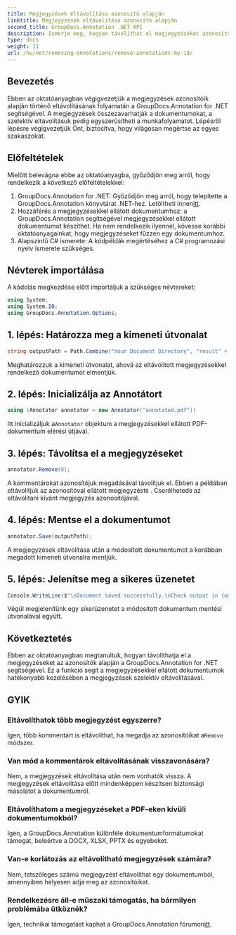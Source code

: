 ```yaml
---
title: Megjegyzések eltávolítása azonosító alapján
linktitle: Megjegyzések eltávolítása azonosító alapján
second_title: GroupDocs.Annotation .NET API
description: Ismerje meg, hogyan távolíthat el megjegyzéseket azonosító alapján a GroupDocs.Annotation for .NET használatával. Racionalizálja hatékonyan a dokumentumok munkafolyamatát.
type: docs
weight: 11
url: /hu/net/removing-annotations/remove-annotations-by-id/
---
```

## Bevezetés
Ebben az oktatóanyagban végigvezetjük a megjegyzések azonosítóik alapján történő eltávolításának folyamatán a GroupDocs.Annotation for .NET segítségével. A megjegyzések összezavarhatják a dokumentumokat, a szelektív eltávolításuk pedig egyszerűsítheti a munkafolyamatot. Lépésről lépésre végigvezetjük Önt, biztosítva, hogy világosan megértse az egyes szakaszokat.
## Előfeltételek
Mielőtt belevágna ebbe az oktatóanyagba, győződjön meg arról, hogy rendelkezik a következő előfeltételekkel:
1.  GroupDocs.Annotation for .NET: Győződjön meg arról, hogy telepítette a GroupDocs.Annotation könyvtárat .NET-hez. Letöltheti innen[itt](https://releases.groupdocs.com/annotation/net/).
2. Hozzáférés a megjegyzésekkel ellátott dokumentumhoz: a GroupDocs.Annotation segítségével megjegyzésekkel ellátott dokumentumot készíthet. Ha nem rendelkezik ilyennel, kövesse korábbi oktatóanyagainkat, hogy megjegyzéseket fűzzen egy dokumentumhoz.
3. Alapszintű C# ismerete: A kódpéldák megértéséhez a C# programozási nyelv ismerete szükséges.

## Névterek importálása
A kódolás megkezdése előtt importáljuk a szükséges névtereket:
```csharp
using System;
using System.IO;
using GroupDocs.Annotation.Options;
```

## 1. lépés: Határozza meg a kimeneti útvonalat
```csharp
string outputPath = Path.Combine("Your Document Directory", "result" + Path.GetExtension("input.pdf"));
```
Meghatározzuk a kimeneti útvonalat, ahová az eltávolított megjegyzésekkel rendelkező dokumentumot elmentjük.
## 2. lépés: Inicializálja az Annotátort
```csharp
using (Annotator annotator = new Annotator("annotated.pdf"))
```
 Itt inicializáljuk a`Annotator` objektum a megjegyzésekkel ellátott PDF-dokumentum elérési útjával.
## 3. lépés: Távolítsa el a megjegyzéseket
```csharp
annotator.Remove(0);
```
 A kommentárokat azonosítójuk megadásával távolítjuk el. Ebben a példában eltávolítjuk az azonosítóval ellátott megjegyzést`0` . Cserélheted`0` az eltávolítani kívánt megjegyzés azonosítójával.
## 4. lépés: Mentse el a dokumentumot
```csharp
annotator.Save(outputPath);
```
A megjegyzések eltávolítása után a módosított dokumentumot a korábban megadott kimeneti útvonalra mentjük.
## 5. lépés: Jelenítse meg a sikeres üzenetet
```csharp
Console.WriteLine($"\nDocument saved successfully.\nCheck output in {outputPath}.");
```
Végül megjelenítünk egy sikerüzenetet a módosított dokumentum mentési útvonalával együtt.

## Következtetés
Ebben az oktatóanyagban megtanultuk, hogyan távolíthatja el a megjegyzéseket az azonosítók alapján a GroupDocs.Annotation for .NET segítségével. Ez a funkció segít a megjegyzésekkel ellátott dokumentumok hatékonyabb kezelésében a megjegyzések szelektív eltávolításával.
## GYIK
### Eltávolíthatok több megjegyzést egyszerre?
 Igen, több kommentárt is eltávolíthat, ha megadja az azonosítóikat a`Remove` módszer.
### Van mód a kommentárok eltávolításának visszavonására?
Nem, a megjegyzések eltávolítása után nem vonhatók vissza. A megjegyzések eltávolítása előtt mindenképpen készítsen biztonsági másolatot a dokumentumról.
### Eltávolíthatom a megjegyzéseket a PDF-eken kívüli dokumentumokból?
Igen, a GroupDocs.Annotation különféle dokumentumformátumokat támogat, beleértve a DOCX, XLSX, PPTX és egyebeket.
### Van-e korlátozás az eltávolítható megjegyzések számára?
Nem, tetszőleges számú megjegyzést eltávolíthat egy dokumentumból, amennyiben helyesen adja meg az azonosítóikat.
### Rendelkezésre áll-e műszaki támogatás, ha bármilyen problémába ütköznék?
 Igen, technikai támogatást kaphat a GroupDocs.Annotation fórumon[itt](https://forum.groupdocs.com/c/annotation/10).